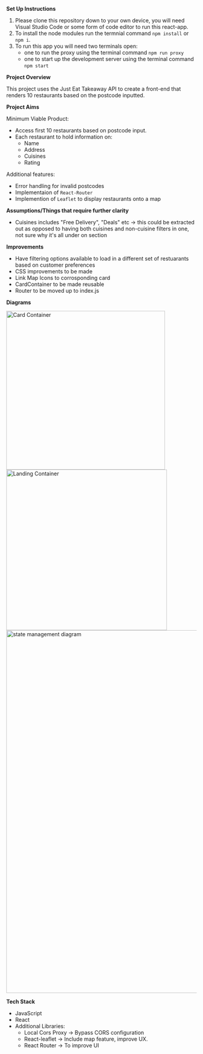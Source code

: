 **Set Up Instructions**
1. Please clone this repository down to your own device, you will need Visual Studio Code or some form of code editor to run this react-app.
2. To install the node modules run the termnial command `npm install` or `npm i`.
3. To run this app you will need two terminals open:
    - one to run the proxy using the terminal command `npm run proxy`
    - one to start up the development server using the terminal command `npm start`

**Project Overview**

This project uses the Just Eat Takeaway API to create a front-end that renders 10 restaurants based on the postcode inputted.

**Project Aims**

Minimum Viable Product:
- Access first 10 restaurants based on postcode input.
- Each restaurant to hold information on:
    - Name
    - Address
    - Cuisines
    - Rating

Additional features:
- Error handling for invalid postcodes
- Implementaion of `React-Router`
- Implemention of `Leaflet` to display restaurants onto a map

**Assumptions/Things that require further clarity**
- Cuisines includes "Free Delivery", "Deals" etc -> this could be extracted out as opposed to having both cuisines and non-cuisine filters in one, not sure why it's all under on section

**Improvements**
- Have filtering options available to load in a different set of restuarants based on customer preferences
- CSS improvements to be made
- Link Map Icons to corrosponding card
- CardContainer to be made reusable 
- Router to be moved up to index.js

**Diagrams**

<img width="420" alt="Card Container" src="https://github.com/thibyaa/restaurant_client/assets/105393816/4a8b4746-607e-4305-ae58-7a158d656d08">
<img width="425" alt="Landing Container" src="https://github.com/thibyaa/restaurant_client/assets/105393816/de6786fa-8173-4308-92f6-d54ec7dde05d">
<img width="960" alt="state management diagram" src="https://github.com/thibyaa/restaurant_client/assets/105393816/aec84036-924f-4b6e-bdc2-0216da514527">

**Tech Stack**
- JavaScript
- React 
- Additional Libraries:
    - Local Cors Proxy -> Bypass CORS configuration 
    - React-leaflet -> Include map feature, improve UX.
    - React Router -> To improve UI 
